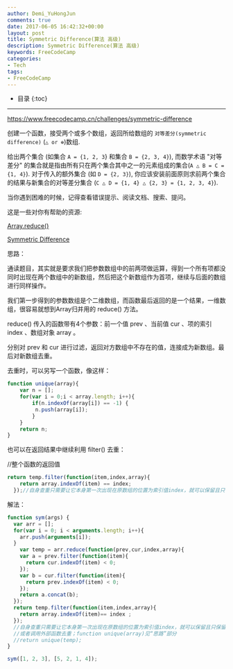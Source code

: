 ```yaml
---
author: Demi_YuHongJun
comments: true
date: 2017-06-05 16:42:32+00:00
layout: post
title: Symmetric Difference(算法 高级)
description: Symmetric Difference(算法 高级)
keywords: FreeCodeCamp
categories:
- Tech
tags:
- FreeCodeCamp
---
```

* 目录
{:toc}
---

https://www.freecodecamp.cn/challenges/symmetric-difference

创建一个函数，接受两个或多个数组，返回所给数组的 `对等差分(symmetric difference)` (`△ or ⊕`)数组.

给出两个集合 (如集合 `A = {1, 2, 3`} 和集合 `B = {2, 3, 4}`), 而数学术语 "对等差分" 的集合就是指由所有只在两个集合其中之一的元素组成的集合(`A △ B = C = {1, 4}`). 对于传入的额外集合 (如 `D = {2, 3}`), 你应该安装前面原则求前两个集合的结果与新集合的对等差分集合 (`C △ D = {1, 4} △ {2, 3} = {1, 2, 3, 4}`).

当你遇到困难的时候，记得查看错误提示、阅读文档、搜索、提问。

这是一些对你有帮助的资源:

[Array.reduce()](https://developer.mozilla.org/zh-CN/docs/Web/JavaScript/Reference/Global_Objects/Array/Reduce)

[Symmetric Difference](https://www.youtube.com/watch?v=PxffSUQRkG4)

思路：

通读题目，其实就是要求我们把参数数组中的前两项做运算，得到一个所有项都没同时出现在两个数组中的新数组，然后把这个新数组作为首项，继续与后面的数组进行同样操作。

我们第一步得到的参数数组是个二维数组，而函数最后返回的是一个结果，一维数组，很容易就想到Array归并用的 reduce() 方法。

reduce() 传入的函数带有4个参数：前一个值 prev 、当前值 cur 、项的索引 index 、数组对象 array 。

分别对 prev 和 cur 进行过滤，返回对方数组中不存在的值，连接成为新数组。最后对新数组去重。

去重时，可以另写一个函数，像这样：
```javascript
function unique(array){
    var n = [];
    for(var i = 0;i < array.length; i++){
        if(n.indexOf(array[i]) == -1) {
         n.push(array[i]);
        }
    }
    return n;
}
```
也可以在返回结果中继续利用 filter() 去重：

//整个函数的返回值
```javascript
return temp.filter(function(item,index,array){
    return array.indexOf(item) == index;
  });//自身查重只需要让它本身第一次出现在原数组的位置为索引值index，就可以保留且只保留一个。

```
解法：
```javascript
function sym(args) {
  var arr = [];
  for(var i = 0; i < arguments.length; i++){
    arr.push(arguments[i]);
  }
    var temp = arr.reduce(function(prev,cur,index,array){
    var a = prev.filter(function(item){
      return cur.indexOf(item) < 0;
    });
    var b = cur.filter(function(item){
      return prev.indexOf(item) < 0;
    });
    return a.concat(b);
  });
  return temp.filter(function(item,index,array){
    return array.indexOf(item)== index ;
  });
  //自身查重只需要让它本身第一次出现在原数组的位置为索引值index，就可以保留且只保留一个。
  //或者调用外部函数去重；function unique(array)见“思路”部分
  //return unique(temp);
}

sym([1, 2, 3], [5, 2, 1, 4]);

```

